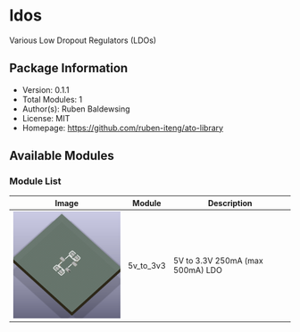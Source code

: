 # ldos

Various Low Dropout Regulators (LDOs)

## Package Information

- Version: 0.1.1
- Total Modules: 1
- Author(s): Ruben Baldewsing
- License: MIT
- Homepage: https://github.com/ruben-iteng/ato-library

## Available Modules

### Module List

| Image | Module | Description |
|-------|--------|-------------|
|<img src="https://github.com/ruben-iteng/ato-library/raw/main/packages/ldos/assets/5v_to_3v3.png" alt="5v_to_3v3" width="250"/>| 5v_to_3v3 | 5V to 3.3V 250mA (max 500mA) LDO |
